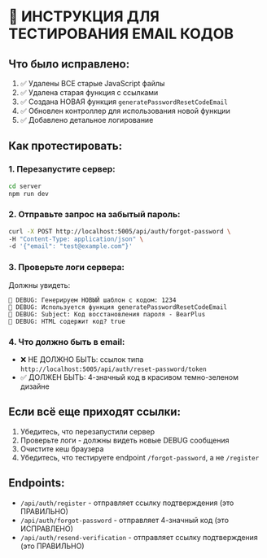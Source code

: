 # 🧪 ИНСТРУКЦИЯ ДЛЯ ТЕСТИРОВАНИЯ EMAIL КОДОВ

## Что было исправлено:
1. ✅ Удалены ВСЕ старые JavaScript файлы
2. ✅ Удалена старая функция с ссылками
3. ✅ Создана НОВАЯ функция `generatePasswordResetCodeEmail`
4. ✅ Обновлен контроллер для использования новой функции
5. ✅ Добавлено детальное логирование

## Как протестировать:

### 1. Перезапустите сервер:
```bash
cd server
npm run dev
```

### 2. Отправьте запрос на забытый пароль:
```bash
curl -X POST http://localhost:5005/api/auth/forgot-password \
-H "Content-Type: application/json" \
-d '{"email": "test@example.com"}'
```

### 3. Проверьте логи сервера:
Должны увидеть:
```
🔧 DEBUG: Генерируем НОВЫЙ шаблон с кодом: 1234
🔧 DEBUG: Используется функция generatePasswordResetCodeEmail
📧 DEBUG: Subject: Код восстановления пароля - BearPlus
📧 DEBUG: HTML содержит код? true
```

### 4. Что должно быть в email:
- ❌ НЕ ДОЛЖНО БЫТЬ: ссылок типа `http://localhost:5005/api/auth/reset-password/token`
- ✅ ДОЛЖЕН БЫТЬ: 4-значный код в красивом темно-зеленом дизайне

## Если всё еще приходят ссылки:
1. Убедитесь, что перезапустили сервер
2. Проверьте логи - должны видеть новые DEBUG сообщения
3. Очистите кеш браузера
4. Убедитесь, что тестируете endpoint `/forgot-password`, а не `/register`

## Endpoints:
- `/api/auth/register` - отправляет ссылку подтверждения (это ПРАВИЛЬНО)
- `/api/auth/forgot-password` - отправляет 4-значный код (это ИСПРАВЛЕНО)
- `/api/auth/resend-verification` - отправляет ссылку подтверждения (это ПРАВИЛЬНО)